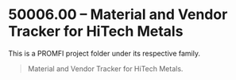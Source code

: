 # 50006.00 – Material and Vendor Tracker for HiTech Metals

This is a PROMFI project folder under its respective family.

> Material and Vendor Tracker for HiTech Metals.
